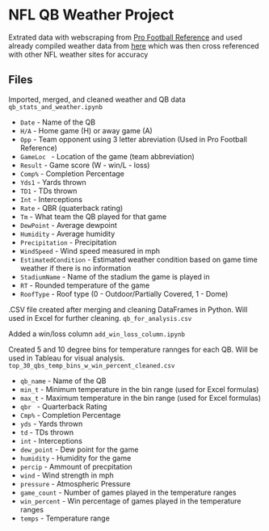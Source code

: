 # NFL QB Weather Project


Extrated data with webscraping from [Pro Football Reference](https://www.pro-football-reference.com/) and used already compiled weather data from [here](https://www.datawithbliss.com/weather-data) which was then cross referenced with other NFL weather sites for accuracy

## Files

Imported, merged, and cleaned weather and QB data
`qb_stats_and_weather.ipynb`
* `Date` - Name of the QB
* `H/A` - Home game (H) or away game (A)
* `Opp` - Team opponent using 3 letter abreviation (Used in Pro Football Reference)
* `GameLoc ` - Location of the game (team abbreviation)
* `Result` - Game score (W - win/L - loss) 
* `Comp%` - Completion Percentage 
* `Yds1` - Yards thrown 
* `TD1` - TDs thrown 
* `Int` - Interceptions
* `Rate` - QBR (quaterback rating)
* `Tm` - What team the QB played for that game
* `DewPoint` - Average dewpoint
* `Humidity` - Average humidity
* `Precipitation` - Precipitation
* `WindSpeed` - Wind speed measured in mph
* `EstimatedCondition` - Estimated weather condition based on game time weather if there is no information
* `StadiumName` - Name of the stadium the game is played in
* `RT` - Rounded temperature of the game
* `RoofType` - Roof type (0 - Outdoor/Partially Covered, 1 - Dome)

.CSV file created after merging and cleaning DataFrames in Python. Will used in Excel for further cleaning.
`qb_for_analysis.csv`

Added a win/loss column
`add_win_loss_column.ipynb`

Created 5 and 10 degree bins for temperature rannges for each QB. Will be used in Tableau for visual analysis.
`top_30_qbs_temp_bins_w_win_percent_cleaned.csv`
* `qb_name` - Name of the QB
* `min_t` - Minimum temperature in the bin range (used for Excel formulas)
* `max_t` - Maximum temperature in the bin range (used for Excel formulas)
* `qbr ` - Quarterback Rating 
* `Cmp%` - Completion Percentage 
* `yds` - Yards thrown 
* `td` - TDs thrown 
* `int` - Interceptions 
* `dew_point` - Dew point for the game
* `humidity` - Humidity for the game
* `percip` - Ammount of precpitation
* `wind` - Wind strength in mph
* `pressure` - Atmospheric Pressure
* `game_count` - Number of games played in the temperature ranges
* `win_percent` - Win percentage of games played in the temperature ranges
* `temps` - Temperature range

